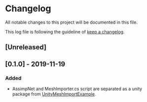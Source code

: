 # Changelog

All notable changes to this project will be documented in this file.

This log file is following the guideline of [keep a changelog](https://keepachangelog.com).

## [Unreleased]

## [0.1.0] - 2019-11-19

### Added 
- AssimpNet and MeshImporter.cs script are separated as a unity package from [UnityMeshImportExample](https://github.com/eastskykang/UnityMeshImportExample).